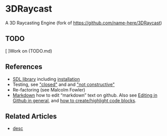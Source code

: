 # 3DRaycast
A 3D Raycasting Engine (fork of https://github.com/name-here/3DRaycast)

## TODO
[ ]Work on (TODO.md)


## References
* [SDL library](https://wiki.libsdl.org/) including [installation](https://wiki.libsdl.org/Installation)
* Testing, see ["closed"](https://stackoverflow.com/questions/91384/unit-testing-for-c-code-tools-and-methodology) and and ["not constructive"](https://stackoverflow.com/questions/242926/comparison-of-c-unit-test-frameworks)
* Re-factoring (see Malcolm Fowler)
* [Markdown](https://daringfireball.net/projects/markdown/) how to edit “markdown” text on github. 
Also see [Editing in Github in general](https://help.github.com/articles/about-writing-and-formatting-on-github/), 
and [how to create/highlight code blocks](https://help.github.com/articles/creating-and-highlighting-code-blocks/).


## Related Articles
* [desc](uri)

